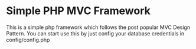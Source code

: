 # Simple PHP MVC Framework

This is a simple php framework which follows the post popular MVC Design Pattern. You can start use this by just config your database credentials in config/config.php

